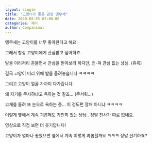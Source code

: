 ```yaml
---
layout: single
title: "고양이가 좋은 관종 앵무새"
date: 2020-08-05 03:00:00
categories: 재미
author: Companimal
---
```


앵무새는 고양이를 너무 좋아한다고 해요!

그래서 항상 고양이에게 관심받고 싶어하죠.

발을 이리저리 흔들면서 관심을 받아보려 하지만, 전-혀 관심 없는 냥님. (쥬륵)

결국 고양이 머리 위에 발을 올려놓습니다 ㅋㅋㅋㅋ

그리고 고양이 얼굴 가까이 다가갑니다.

왜 자기를 무시햐냐고 욕하는 것 같죠... (무서워...)

고개를 돌려 또 눈으로 욕하는 중... 이 정도면 깡패 아니냐 ㅋㅋㅋㅋ

이렇게 옆에서 계속 괴롭혀도 가만히 있는 냥님.. 정말 천사가 따로 없네요.

영상으로 직접 보면 더 웃기답니다!

고양이가 얼마나 좋았으면 옆에서 계속 이렇게 괴롭힐까요 ㅋㅋㅋ 정말 신기하죠?
